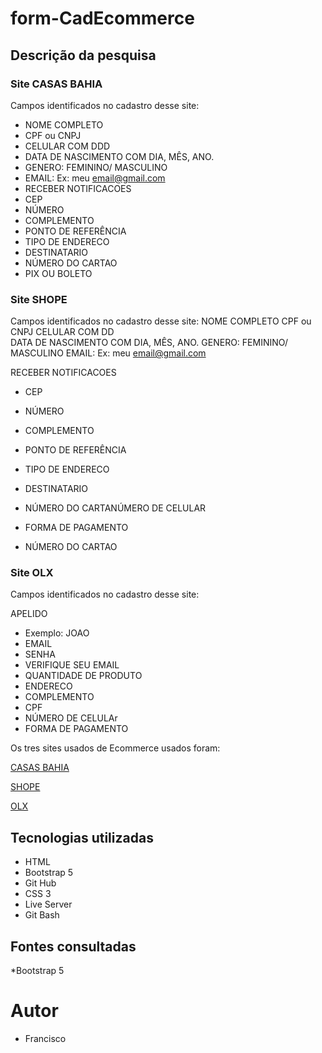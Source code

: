 
# form-CadEcommerce

## Descrição da pesquisa

### Site CASAS BAHIA

Campos identificados no cadastro desse site:
    
* NOME COMPLETO
* CPF ou CNPJ
* CELULAR COM DDD
* DATA DE NASCIMENTO COM DIA, MÊS, ANO.
* GENERO: FEMININO/ MASCULINO
* EMAIL: Ex: meu email@gmail.com
* RECEBER NOTIFICACOES
* CEP
* NÚMERO
* COMPLEMENTO
* PONTO DE REFERÊNCIA
* TIPO DE ENDERECO
* DESTINATARIO
* NÚMERO DO CARTAO
* PIX OU BOLETO


### Site SHOPE


Campos identificados no cadastro desse site:
NOME COMPLETO
CPF ou CNPJ
CELULAR COM DD     
 DATA DE NASCIMENTO COM DIA, MÊS, ANO.
 GENERO: FEMININO/ MASCULINO
EMAIL: Ex: meu email@gmail.com
     
 RECEBER NOTIFICACOES
        
 * CEP       
 * NÚMERO      
 * COMPLEMENTO       
 * PONTO DE REFERÊNCIA
 * TIPO DE ENDERECO
        
* DESTINATARIO       
* NÚMERO DO CARTANÚMERO DE CELULAR        
* FORMA DE PAGAMENTO
* NÚMERO DO CARTAO

### Site OLX
 

Campos identificados no cadastro desse site:
                
APELIDO
* Exemplo: JOAO
* EMAIL  
* SENHA
* VERIFIQUE SEU EMAIL               
* QUANTIDADE DE PRODUTO               
* ENDERECO               
* COMPLEMENTO               
* CPF           
* NÚMERO DE CELULAr 
* FORMA DE PAGAMENTO</h3>


Os tres sites usados de Ecommerce usados foram:

[CASAS BAHIA](https://www.casasbahia.com.br/) 

[SHOPE](https://shopee.com.br/)

[OLX](https://shopee.com.br/)

 
## Tecnologias utilizadas
* HTML
* Bootstrap 5
* Git Hub
* CSS 3
* Live Server
* Git Bash


## Fontes consultadas
*Bootstrap 5

# Autor
 * Francisco
 
    
    